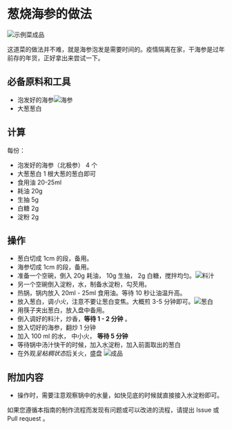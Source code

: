 # 葱烧海参的做法

![示例菜成品](./葱烧海参.jpeg)

这道菜的做法并不难，就是海参泡发是需要时间的。疫情隔离在家，干海参是过年前存的年货，正好拿出来尝试一下。

## 必备原料和工具

- 泡发好的海参![海参](./海参.jpeg)
- 大葱葱白

## 计算

每份：

- 泡发好的海参（北极参） 4 个
- 大葱葱白 1 根大葱的葱白即可
- 食用油 20-25ml
- 耗油 20g
- 生抽 5g
- 白糖 2g
- 淀粉 2g

## 操作

- 葱白切成 1cm 的段，备用。
- 海参切成 1cm 的段，备用。
- 准备一个空碗，倒入 20g 耗油， 10g 生抽， 2g 白糖，搅拌均匀。![料汁](./酱汁.jpeg)
- 另一个空碗倒入淀粉，水，制备水淀粉，勾芡用。
- 热锅，锅内放入 20ml - 25ml 食用油。等待 10 秒让油温升高。
- 放入葱白，调*小火*，注意不要让葱白变焦。大概煎 3-5 分钟即可。![葱白](./葱白.jpeg)
- 用筷子夹出葱白，放入盘中备用。
- 倒入调好的料汁，炒香，**等待 1 - 2 分钟** 。
- 放入切好的海参，翻炒 1 分钟
- 加入 100 ml 的水， 中小火， **等待 5 分钟**
- 等待锅中汤汁快干的时候，加入水淀粉，加入前面取出的葱白
- 在外观*呈粘稠状态*后关火，盛盘 ![成品](./葱烧海参.jpeg)

## 附加内容

- 操作时，需要注意观察锅中的水量，如快见底的时候就直接接入水淀粉即可。

如果您遵循本指南的制作流程而发现有问题或可以改进的流程，请提出 Issue 或 Pull request 。

